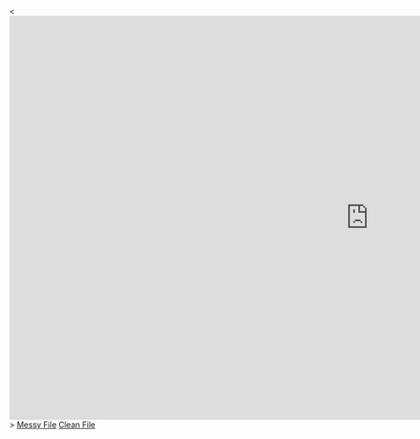 <<iframe width="1280" height="720" src="https://www.youtube.com/embed/6DQlMtKtr_Q" title="YouTube video player" frameborder="0" allow="accelerometer; autoplay; clipboard-write; encrypted-media; gyroscope; picture-in-picture" allowfullscreen></iframe>>
[Messy File](html/messyNotebook.html)
[Clean File](html/cleanNotebook.html)